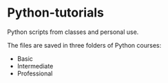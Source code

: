# Python-tutorials
Python scripts from classes and personal use.

The files are saved in three folders of Python courses:

- Basic
- Intermediate
- Professional